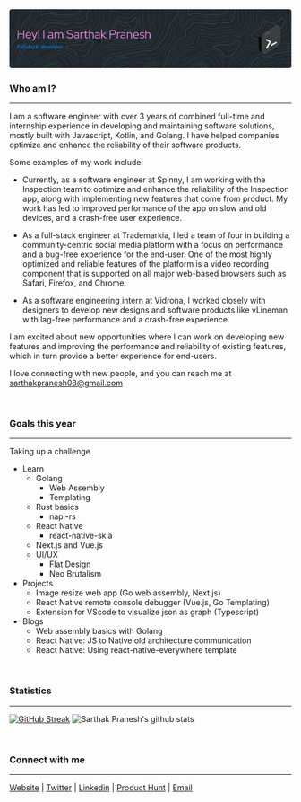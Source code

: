 <img src="./header.png" />

### Who am I?
---
I am a software engineer with over 3 years of combined full-time and internship experience in developing and maintaining software solutions, mostly built with Javascript, Kotlin, and Golang. I have helped companies optimize and enhance the reliability of their software products.

Some examples of my work include:

- Currently, as a software engineer at Spinny, I am working with the Inspection team to optimize and enhance the reliability of the Inspection app, along with implementing new features that come from product. My work has led to improved performance of the app on slow and old devices, and a crash-free user experience.

- As a full-stack engineer at Trademarkia, I led a team of four in building a community-centric social media platform with a focus on performance and a bug-free experience for the end-user. One of the most highly optimized and reliable features of the platform is a video recording component that is supported on all major web-based browsers such as Safari, Firefox, and Chrome.

- As a software engineering intern at Vidrona, I worked closely with designers to develop new designs and software products like vLineman with lag-free performance and a crash-free experience.

I am excited about new opportunities where I can work on developing new features and improving the performance and reliability of existing features, which in turn provide a better experience for end-users.

I love connecting with new people, and you can reach me at sarthakpranesh08@gmail.com

<br />

### Goals this year
---
Taking up a challenge 
- Learn
    - Golang
        - Web Assembly
        - Templating
    - Rust basics
        - napi-rs
    - React Native
        - react-native-skia
    - Next.js and Vue.js
    - UI/UX
        - Flat Design
        - Neo Brutalism
- Projects
    - Image resize web app (Go web assembly, Next.js)
    - React Native remote console debugger (Vue.js, Go Templating)
    - Extension for VScode to visualize json as graph (Typescript)
- Blogs
    - Web assembly basics with Golang
    - React Native: JS to Native old architecture communication
    - React Native: Using react-native-everywhere template
<br />

### Statistics
---
[![GitHub Streak](https://github-readme-streak-stats.herokuapp.com?user=sarthakpranesh&theme=cobalt&date_format=M%20j%5B%2C%20Y%5D)](https://git.io/streak-stats)
![Sarthak Pranesh's github stats](https://github-readme-stats.vercel.app/api?username=sarthakpranesh&show_icons=true&theme=cobalt)

<br />

### Connect with me
---
[Website](https://www.sarthak.work/) | [Twitter](https://twitter.com/SarthakPranesh) | [Linkedin](https://www.linkedin.com/in/sarthakpranesh/) | [Product Hunt](https://www.producthunt.com/@sarthak_pranesh) |  [Email](mailto:sarthakpranesh08@gmail.com)

<br/>
